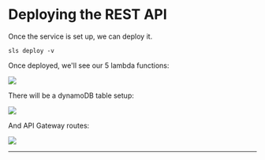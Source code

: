 # Deploying the REST API

Once the service is set up, we can deploy it.

```console
sls deploy -v
```

Once deployed, we'll see our 5 lambda functions:

![](2021-10-12-16-59-53.png)

There will be a dynamoDB table setup:

![](2021-10-12-17-00-21.png)

And API Gateway routes:

![](2021-10-12-17-00-53.png)

--- 

